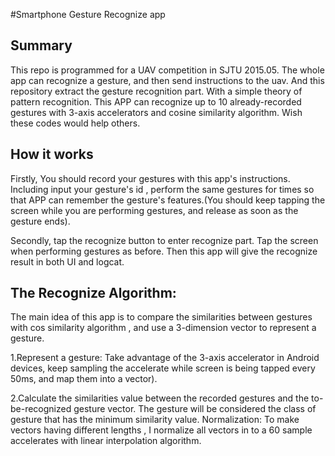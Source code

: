 #Smartphone Gesture Recognize app
## Summary
This repo is programmed for a UAV competition in SJTU 2015.05.
The whole app can recognize a gesture, and then send instructions to the uav.
And this repository extract the gesture recognition part. 
With a simple theory of pattern  recognition. This APP can recognize up to 10 already-recorded gestures with 3-axis accelerators and 
cosine similarity algorithm.
Wish these codes would help others.

## How it works
Firstly, You should record your gestures with this app's instructions.
Including input your gesture's id , perform the same gestures for times so that
APP can remember the gesture's features.(You should keep tapping the screen while you are performing gestures, and release as soon as 
the gesture ends).

Secondly, tap the recognize button to enter recognize part. Tap the screen when performing gestures as before. Then this app will give the
recognize result in both UI and logcat.

## The Recognize Algorithm:
The main idea of this app is to compare the similarities between gestures with cos similarity algorithm ,
and use a 3-dimension vector to represent a gesture.

1.Represent a gesture: 
Take advantage of the 3-axis accelerator in Android devices, keep sampling the accelerate while screen is being tapped every 50ms,
and map them into a vector).

2.Calculate the similarities value between the recorded gestures and the to-be-recognized gesture vector.
The gesture will be considered the class of gesture that has the minimum similarity value.
Normalization: To make vectors having different lengths , I normalize all vectors in to a 60 sample accelerates with linear interpolation algorithm.
